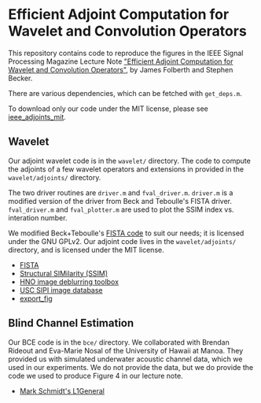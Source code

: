 # Efficient Adjoint Computation for Wavelet and Convolution Operators
This repository contains code to reproduce the figures in the IEEE Signal Processing Magazine Lecture Note ["Efficient Adjoint Computation for Wavelet and Convolution Operators"](http://ieeexplore.ieee.org/document/7736183/), by James Folberth and Stephen Becker.

There are various dependencies, which can be fetched with `get_deps.m`.

To download only our code under the MIT license, please see [ieee_adjoints_mit](https://github.com/jamesfolberth/ieee_adjoints_mit).

## Wavelet
Our adjoint wavelet code is in the `wavelet/` directory.  The code to compute the adjoints of a few wavelet operators and extensions in provided in the `wavelet/adjoints/` directory.

The two driver routines are `driver.m` and `fval_driver.m`.  `driver.m` is a modified version of the driver from Beck and Teboulle's FISTA driver.  `fval_driver.m` and `fval_plotter.m` are used to plot the SSIM index vs. interation number.

We modified Beck+Teboulle's [FISTA code](https://web.iem.technion.ac.il/en/people/userprofile/becka.html) to suit our needs; it is licensed under the GNU GPLv2.  Our adjoint code lives in the `wavelet/adjoints/` directory, and is licensed under the MIT license.

* [FISTA](https://web.iem.technion.ac.il/en/people/userprofile/becka.html)
* [Structural SIMilarity (SSIM)](https://ece.uwaterloo.ca/~z70wang/research/ssim/)
* [HNO image deblurring toolbox](http://www.imm.dtu.dk/~pcha/HNO/)
* [USC SIPI image database](http://sipi.usc.edu/database/)
* [export_fig](https://www.mathworks.com/matlabcentral/fileexchange/23629-export-fig)


## Blind Channel Estimation
Our BCE code is in the `bce/` directory.  We collaborated with Brendan Rideout and Eva-Marie Nosal of the University of Hawaii at Manoa.  They provided us with simulated underwater acoustic channel data, which we used in our experiments.  We do not provide the data, but we do provide the code we used to produce Figure 4 in our lecture note.

* [Mark Schmidt's L1General](https://www.cs.ubc.ca/~schmidtm/Software/L1General.html)
